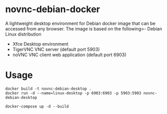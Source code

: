 # novnc-debian-docker
A lightweight desktop environment for Debian docker image that can be accessed from any browser. The image is based on the following>- Debian Linux distribution
- Xfce Desktop environment
- TigerVNC VNC server (default port 5903)
- noVNC VNC client web application (default port 6903)
# Usage
```
docker build -t novnc-debian-desktop .
docker run -d --name=linux-desktop -p 6903:6903 -p 5903:5903 novnc-debian-desktop
```
```
docker-compose up -d --build
```
